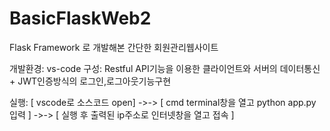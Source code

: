 # BasicFlaskWeb2

Flask Framework 로 개발해본 간단한 회원관리웹사이트

개발환경: vs-code
구성: Restful API기능을 이용한 클라이언트와 서버의 데이터통신 + JWT인증방식의 로그인,로그아웃기능구현


실행: [ vscode로 소스코드 open] ->-> [ cmd terminal창을 열고 python app.py 입력 ] ->-> [ 실행 후 출력된 ip주소로 인터넷창을 열고 접속 ]
